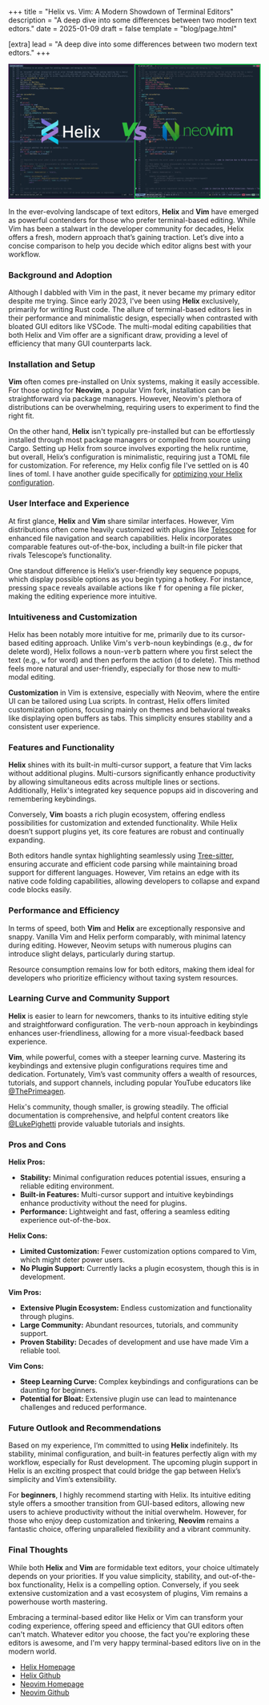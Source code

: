 +++
title = "Helix vs. Vim: A Modern Showdown of Terminal Editors"
description = "A deep dive into some differences between two modern text edtors."
date = 2025-01-09
draft = false
template = "blog/page.html"

[extra]
lead = "A deep dive into some differences between two modern text edtors."
+++

![Helix vs Neovim](/helix-vs-neovim.jpg)


In the ever-evolving landscape of text editors, **Helix** and **Vim** have emerged as powerful contenders for those who prefer terminal-based editing. While Vim has been a stalwart in the developer community for decades, Helix offers a fresh, modern approach that’s gaining traction. Let’s dive into a concise comparison to help you decide which editor aligns best with your workflow.

### **Background and Adoption**

Although I dabbled with Vim in the past, it never became my primary editor despite me trying. Since early 2023, I've been using **Helix** exclusively, primarily for writing Rust code. The allure of terminal-based editors lies in their performance and minimalistic design, especially when contrasted with bloated GUI editors like VSCode. The multi-modal editing capabilities that both Helix and Vim offer are a significant draw, providing a level of efficiency that many GUI counterparts lack.

### **Installation and Setup**

**Vim** often comes pre-installed on Unix systems, making it easily accessible. For those opting for **Neovim**, a popular Vim fork, installation can be straightforward via package managers. However, Neovim's plethora of distributions can be overwhelming, requiring users to experiment to find the right fit.

On the other hand, **Helix** isn't typically pre-installed but can be effortlessly installed through most package managers or compiled from source using Cargo.
Setting up Helix from source involves exporting the helix runtime, but overall, Helix’s configuration is minimalistic, requiring just a TOML file for customization.
For reference, my Helix config file I've settled on is 40 lines of toml. I have another guide specifically for [optimizing your Helix configuration].

[optimizing your Helix configuration]: /blog/enhanced-helix-config/

### **User Interface and Experience**

At first glance, **Helix** and **Vim** share similar interfaces. However, Vim distributions often come heavily customized with plugins like [Telescope] for enhanced file navigation and search capabilities. Helix incorporates comparable features out-of-the-box, including a built-in file picker that rivals Telescope’s functionality.

One standout difference is Helix’s user-friendly key sequence popups, which display possible options as you begin typing a hotkey. For instance, pressing <kbd>space</kbd> reveals available actions like <kbd>f</kbd> for opening a file picker, making the editing experience more intuitive.

[Telescope]: https://github.com/nvim-telescope/telescope.nvim

### **Intuitiveness and Customization**

Helix has been notably more intuitive for me, primarily due to its cursor-based editing approach. Unlike Vim's <kbd>verb</kbd>-<kbd>noun</kbd> keybindings (e.g., <kbd>dw</kbd> for delete word), Helix follows a <kbd>noun</kbd>-<kbd>verb</kbd> pattern where you first select the text (e.g., <kbd>w</kbd> for word) and then perform the action (<kbd>d</kbd> to delete). This method feels more natural and user-friendly, especially for those new to multi-modal editing.

**Customization** in Vim is extensive, especially with Neovim, where the entire UI can be tailored using Lua scripts. In contrast, Helix offers limited customization options, focusing mainly on themes and behavioral tweaks like displaying open buffers as tabs. This simplicity ensures stability and a consistent user experience.

### **Features and Functionality**

**Helix** shines with its built-in multi-cursor support, a feature that Vim lacks without additional plugins. Multi-cursors significantly enhance productivity by allowing simultaneous edits across multiple lines or sections. Additionally, Helix's integrated key sequence popups aid in discovering and remembering keybindings.

Conversely, **Vim** boasts a rich plugin ecosystem, offering endless possibilities for customization and extended functionality. While Helix doesn’t support plugins yet, its core features are robust and continually expanding.

Both editors handle syntax highlighting seamlessly using [Tree-sitter], ensuring accurate and efficient code parsing while maintaining broad support for different languages. However, Vim retains an edge with its native code folding capabilities, allowing developers to collapse and expand code blocks easily.

[Tree-sitter]: https://github.com/tree-sitter/tree-sitter

### **Performance and Efficiency**

In terms of speed, both **Vim** and **Helix** are exceptionally responsive and snappy. Vanilla Vim and Helix perform comparably, with minimal latency during editing. However, Neovim setups with numerous plugins can introduce slight delays, particularly during startup.

Resource consumption remains low for both editors, making them ideal for developers who prioritize efficiency without taxing system resources.

### **Learning Curve and Community Support**

**Helix** is easier to learn for newcomers, thanks to its intuitive editing style and straightforward configuration. The <kbd>verb</kbd>-<kbd>noun</kbd> approach in keybindings enhances user-friendliness, allowing for a more visual-feedback based experience.

**Vim**, while powerful, comes with a steeper learning curve. Mastering its keybindings and extensive plugin configurations requires time and dedication. Fortunately, Vim’s vast community offers a wealth of resources, tutorials, and support channels, including popular YouTube educators like [@ThePrimeagen].

Helix's community, though smaller, is growing steadily. The official documentation is comprehensive, and helpful content creators like [@LukePighetti] provide valuable tutorials and insights.

[@ThePrimeagen]: https://www.youtube.com/@ThePrimeagen
[@LukePighetti]: https://www.youtube.com/@LukePighetti

### **Pros and Cons**

**Helix Pros:**
- **Stability:** Minimal configuration reduces potential issues, ensuring a reliable editing environment.
- **Built-in Features:** Multi-cursor support and intuitive keybindings enhance productivity without the need for plugins.
- **Performance:** Lightweight and fast, offering a seamless editing experience out-of-the-box.

**Helix Cons:**
- **Limited Customization:** Fewer customization options compared to Vim, which might deter power users.
- **No Plugin Support:** Currently lacks a plugin ecosystem, though this is in development.

**Vim Pros:**
- **Extensive Plugin Ecosystem:** Endless customization and functionality through plugins.
- **Large Community:** Abundant resources, tutorials, and community support.
- **Proven Stability:** Decades of development and use have made Vim a reliable tool.

**Vim Cons:**
- **Steep Learning Curve:** Complex keybindings and configurations can be daunting for beginners.
- **Potential for Bloat:** Extensive plugin use can lead to maintenance challenges and reduced performance.

### **Future Outlook and Recommendations**

Based on my experience, I’m committed to using **Helix** indefinitely. Its stability, minimal configuration, and built-in features perfectly align with my workflow, especially for Rust development. The upcoming plugin support in Helix is an exciting prospect that could bridge the gap between Helix’s simplicity and Vim’s extensibility.

For **beginners**, I highly recommend starting with Helix. Its intuitive editing style offers a smoother transition from GUI-based editors, allowing new users to achieve productivity without the initial overwhelm. However, for those who enjoy deep customization and tinkering, **Neovim** remains a fantastic choice, offering unparalleled flexibility and a vibrant community.

### **Final Thoughts**

While both **Helix** and **Vim** are formidable text editors, your choice ultimately depends on your priorities. If you value simplicity, stability, and out-of-the-box functionality, Helix is a compelling option. Conversely, if you seek extensive customization and a vast ecosystem of plugins, Vim remains a powerhouse worth mastering.

Embracing a terminal-based editor like Helix or Vim can transform your coding experience, offering speed and efficiency that GUI editors often can't match. Whatever editor you choose, the fact you're exploring these editors is awesome, and I'm very happy terminal-based editors live on in the modern world.

- [Helix Homepage](https://helix-editor.com/)
- [Helix Github](https://github.com/helix-editor/helix)
- [Neovim Homepage](https://neovim.io/)
- [Neovim Github](https://github.com/neovim/neovim)
